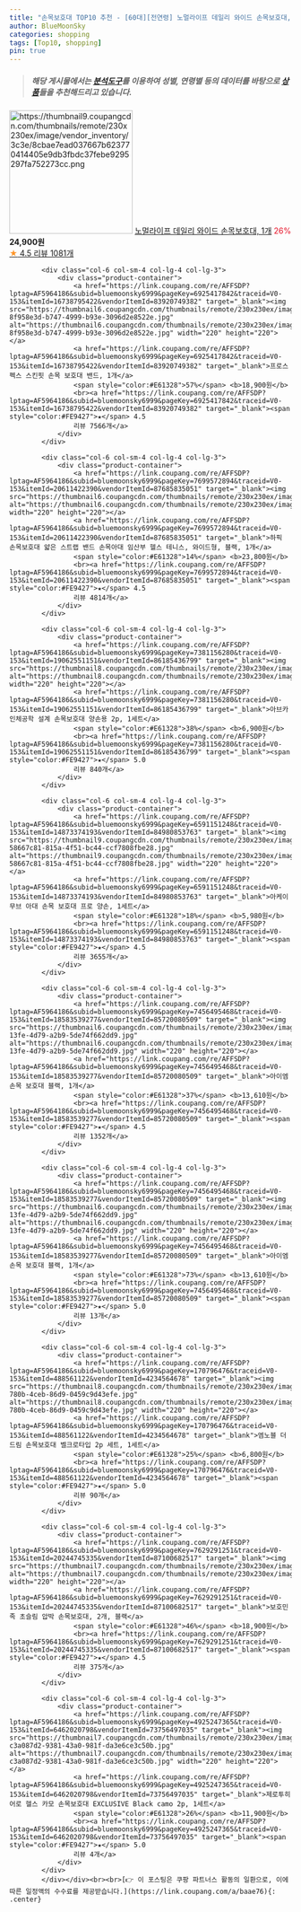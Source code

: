 ```yaml
---
title: "손목보호대 TOP10 추천 - [60대][전연령] 노멀라이프 데일리 와이드 손목보호대, 1개"
author: BlueMoonSky
categories: shopping
tags: [Top10, shopping]
pin: true
---
```


> ##### 해당 게시물에서는 [**분석도구**](https://itemscout.io/)를 이용하여 **성별**, **연령별** 등의 데이터를 바탕으로 [**상품**](https://link.coupang.com/a/baae76)들을 추천해드리고 있습니다.
<div class="container"><div class="row">
            <div class="col-6 col-sm-4 col-lg-4 col-lg-3">
                <div class="product-container">
                    <a href="https://link.coupang.com/re/AFFSDP?lptag=AF5964186&subid=bluemoonsky6999&pageKey=7614998988&traceid=V0-153&itemId=20176472382&vendorItemId=79808279122" target="_blank"><img src="https://thumbnail9.coupangcdn.com/thumbnails/remote/230x230ex/image/vendor_inventory/3c3e/8cbae7ead037667b623770414405e9db3fbdc37febe9295297fa752273cc.png" alt="https://thumbnail9.coupangcdn.com/thumbnails/remote/230x230ex/image/vendor_inventory/3c3e/8cbae7ead037667b623770414405e9db3fbdc37febe9295297fa752273cc.png" width="220" height="220"></a>
                    <a href="https://link.coupang.com/re/AFFSDP?lptag=AF5964186&subid=bluemoonsky6999&pageKey=7614998988&traceid=V0-153&itemId=20176472382&vendorItemId=79808279122" target="_blank">노멀라이프 데일리 와이드 손목보호대, 1개</a>
                    <span style="color:#E61328">26%</span> <b>24,900원</b>
                    <br><a href="https://link.coupang.com/re/AFFSDP?lptag=AF5964186&subid=bluemoonsky6999&pageKey=7614998988&traceid=V0-153&itemId=20176472382&vendorItemId=79808279122" target="_blank"><span style="color:#FE9427">★</span> 4.5
                    리뷰 1081개</a>
                </div>
            </div>
            
            <div class="col-6 col-sm-4 col-lg-4 col-lg-3">
                <div class="product-container">
                    <a href="https://link.coupang.com/re/AFFSDP?lptag=AF5964186&subid=bluemoonsky6999&pageKey=6925417842&traceid=V0-153&itemId=16738795422&vendorItemId=83920749382" target="_blank"><img src="https://thumbnail6.coupangcdn.com/thumbnails/remote/230x230ex/image/retail/images/1936310528512411-8f958e3d-b747-4999-b93e-3096d2e8522e.jpg" alt="https://thumbnail6.coupangcdn.com/thumbnails/remote/230x230ex/image/retail/images/1936310528512411-8f958e3d-b747-4999-b93e-3096d2e8522e.jpg" width="220" height="220"></a>
                    <a href="https://link.coupang.com/re/AFFSDP?lptag=AF5964186&subid=bluemoonsky6999&pageKey=6925417842&traceid=V0-153&itemId=16738795422&vendorItemId=83920749382" target="_blank">프로스펙스 스킨핏 손목 보호대 밴드, 1개</a>
                    <span style="color:#E61328">57%</span> <b>18,900원</b>
                    <br><a href="https://link.coupang.com/re/AFFSDP?lptag=AF5964186&subid=bluemoonsky6999&pageKey=6925417842&traceid=V0-153&itemId=16738795422&vendorItemId=83920749382" target="_blank"><span style="color:#FE9427">★</span> 4.5
                    리뷰 7566개</a>
                </div>
            </div>
            
            <div class="col-6 col-sm-4 col-lg-4 col-lg-3">
                <div class="product-container">
                    <a href="https://link.coupang.com/re/AFFSDP?lptag=AF5964186&subid=bluemoonsky6999&pageKey=7699572894&traceid=V0-153&itemId=20611422390&vendorItemId=87685835051" target="_blank"><img src="https://thumbnail6.coupangcdn.com/thumbnails/remote/230x230ex/image/vendor_inventory/6876/c98ec7ddeea84b595476574f21e648ff7a8a8891387e9db911b77282984b.jpg" alt="https://thumbnail6.coupangcdn.com/thumbnails/remote/230x230ex/image/vendor_inventory/6876/c98ec7ddeea84b595476574f21e648ff7a8a8891387e9db911b77282984b.jpg" width="220" height="220"></a>
                    <a href="https://link.coupang.com/re/AFFSDP?lptag=AF5964186&subid=bluemoonsky6999&pageKey=7699572894&traceid=V0-153&itemId=20611422390&vendorItemId=87685835051" target="_blank">하픽 손목보호대 얇은 스트랩 밴드 손목아대 임산부 헬스 테니스, 와이드형, 블랙, 1개</a>
                    <span style="color:#E61328">14%</span> <b>23,800원</b>
                    <br><a href="https://link.coupang.com/re/AFFSDP?lptag=AF5964186&subid=bluemoonsky6999&pageKey=7699572894&traceid=V0-153&itemId=20611422390&vendorItemId=87685835051" target="_blank"><span style="color:#FE9427">★</span> 4.5
                    리뷰 4814개</a>
                </div>
            </div>
            
            <div class="col-6 col-sm-4 col-lg-4 col-lg-3">
                <div class="product-container">
                    <a href="https://link.coupang.com/re/AFFSDP?lptag=AF5964186&subid=bluemoonsky6999&pageKey=7381156280&traceid=V0-153&itemId=19062551151&vendorItemId=86185436799" target="_blank"><img src="https://thumbnail8.coupangcdn.com/thumbnails/remote/230x230ex/image/rs_quotation_api/rl54lfkk/25923576a1db46fc90872f9cca7fdd26.jpg" alt="https://thumbnail8.coupangcdn.com/thumbnails/remote/230x230ex/image/rs_quotation_api/rl54lfkk/25923576a1db46fc90872f9cca7fdd26.jpg" width="220" height="220"></a>
                    <a href="https://link.coupang.com/re/AFFSDP?lptag=AF5964186&subid=bluemoonsky6999&pageKey=7381156280&traceid=V0-153&itemId=19062551151&vendorItemId=86185436799" target="_blank">아브카 인체공학 설계 손목보호대 양손용 2p, 1세트</a>
                    <span style="color:#E61328">38%</span> <b>6,900원</b>
                    <br><a href="https://link.coupang.com/re/AFFSDP?lptag=AF5964186&subid=bluemoonsky6999&pageKey=7381156280&traceid=V0-153&itemId=19062551151&vendorItemId=86185436799" target="_blank"><span style="color:#FE9427">★</span> 5.0
                    리뷰 840개</a>
                </div>
            </div>
            
            <div class="col-6 col-sm-4 col-lg-4 col-lg-3">
                <div class="product-container">
                    <a href="https://link.coupang.com/re/AFFSDP?lptag=AF5964186&subid=bluemoonsky6999&pageKey=6591151248&traceid=V0-153&itemId=14873374193&vendorItemId=84980853763" target="_blank"><img src="https://thumbnail9.coupangcdn.com/thumbnails/remote/230x230ex/image/retail/images/2114982443418716-58667c81-815a-4f51-bc44-ccf7808fbe28.jpg" alt="https://thumbnail9.coupangcdn.com/thumbnails/remote/230x230ex/image/retail/images/2114982443418716-58667c81-815a-4f51-bc44-ccf7808fbe28.jpg" width="220" height="220"></a>
                    <a href="https://link.coupang.com/re/AFFSDP?lptag=AF5964186&subid=bluemoonsky6999&pageKey=6591151248&traceid=V0-153&itemId=14873374193&vendorItemId=84980853763" target="_blank">아케이 무브 아대 손목 보호대 프로 양손, 1세트</a>
                    <span style="color:#E61328">18%</span> <b>5,980원</b>
                    <br><a href="https://link.coupang.com/re/AFFSDP?lptag=AF5964186&subid=bluemoonsky6999&pageKey=6591151248&traceid=V0-153&itemId=14873374193&vendorItemId=84980853763" target="_blank"><span style="color:#FE9427">★</span> 4.5
                    리뷰 3655개</a>
                </div>
            </div>
            
            <div class="col-6 col-sm-4 col-lg-4 col-lg-3">
                <div class="product-container">
                    <a href="https://link.coupang.com/re/AFFSDP?lptag=AF5964186&subid=bluemoonsky6999&pageKey=7456495468&traceid=V0-153&itemId=18583539277&vendorItemId=85720080509" target="_blank"><img src="https://thumbnail6.coupangcdn.com/thumbnails/remote/230x230ex/image/retail/images/2023/04/19/18/5/ab3e5162-13fe-4d79-a2b9-5de74f662dd9.jpg" alt="https://thumbnail6.coupangcdn.com/thumbnails/remote/230x230ex/image/retail/images/2023/04/19/18/5/ab3e5162-13fe-4d79-a2b9-5de74f662dd9.jpg" width="220" height="220"></a>
                    <a href="https://link.coupang.com/re/AFFSDP?lptag=AF5964186&subid=bluemoonsky6999&pageKey=7456495468&traceid=V0-153&itemId=18583539277&vendorItemId=85720080509" target="_blank">아이엠 손목 보호대 블랙, 1개</a>
                    <span style="color:#E61328">37%</span> <b>13,610원</b>
                    <br><a href="https://link.coupang.com/re/AFFSDP?lptag=AF5964186&subid=bluemoonsky6999&pageKey=7456495468&traceid=V0-153&itemId=18583539277&vendorItemId=85720080509" target="_blank"><span style="color:#FE9427">★</span> 4.5
                    리뷰 1352개</a>
                </div>
            </div>
            
            <div class="col-6 col-sm-4 col-lg-4 col-lg-3">
                <div class="product-container">
                    <a href="https://link.coupang.com/re/AFFSDP?lptag=AF5964186&subid=bluemoonsky6999&pageKey=7456495468&traceid=V0-153&itemId=18583539277&vendorItemId=85720080509" target="_blank"><img src="https://thumbnail6.coupangcdn.com/thumbnails/remote/230x230ex/image/retail/images/2023/04/19/18/5/ab3e5162-13fe-4d79-a2b9-5de74f662dd9.jpg" alt="https://thumbnail6.coupangcdn.com/thumbnails/remote/230x230ex/image/retail/images/2023/04/19/18/5/ab3e5162-13fe-4d79-a2b9-5de74f662dd9.jpg" width="220" height="220"></a>
                    <a href="https://link.coupang.com/re/AFFSDP?lptag=AF5964186&subid=bluemoonsky6999&pageKey=7456495468&traceid=V0-153&itemId=18583539277&vendorItemId=85720080509" target="_blank">아이엠 손목 보호대 블랙, 1개</a>
                    <span style="color:#E61328">73%</span> <b>13,610원</b>
                    <br><a href="https://link.coupang.com/re/AFFSDP?lptag=AF5964186&subid=bluemoonsky6999&pageKey=7456495468&traceid=V0-153&itemId=18583539277&vendorItemId=85720080509" target="_blank"><span style="color:#FE9427">★</span> 5.0
                    리뷰 13개</a>
                </div>
            </div>
            
            <div class="col-6 col-sm-4 col-lg-4 col-lg-3">
                <div class="product-container">
                    <a href="https://link.coupang.com/re/AFFSDP?lptag=AF5964186&subid=bluemoonsky6999&pageKey=170796476&traceid=V0-153&itemId=488561122&vendorItemId=4234564678" target="_blank"><img src="https://thumbnail8.coupangcdn.com/thumbnails/remote/230x230ex/image/retail/images/2018/12/24/15/1/fd2088e2-780b-4ceb-86d9-0459c9d43efe.jpg" alt="https://thumbnail8.coupangcdn.com/thumbnails/remote/230x230ex/image/retail/images/2018/12/24/15/1/fd2088e2-780b-4ceb-86d9-0459c9d43efe.jpg" width="220" height="220"></a>
                    <a href="https://link.coupang.com/re/AFFSDP?lptag=AF5964186&subid=bluemoonsky6999&pageKey=170796476&traceid=V0-153&itemId=488561122&vendorItemId=4234564678" target="_blank">엠노블 더드림 손목보호대 벨크로타입 2p 세트, 1세트</a>
                    <span style="color:#E61328">25%</span> <b>6,800원</b>
                    <br><a href="https://link.coupang.com/re/AFFSDP?lptag=AF5964186&subid=bluemoonsky6999&pageKey=170796476&traceid=V0-153&itemId=488561122&vendorItemId=4234564678" target="_blank"><span style="color:#FE9427">★</span> 5.0
                    리뷰 90개</a>
                </div>
            </div>
            
            <div class="col-6 col-sm-4 col-lg-4 col-lg-3">
                <div class="product-container">
                    <a href="https://link.coupang.com/re/AFFSDP?lptag=AF5964186&subid=bluemoonsky6999&pageKey=7629291251&traceid=V0-153&itemId=20244745335&vendorItemId=87100682517" target="_blank"><img src="https://thumbnail7.coupangcdn.com/thumbnails/remote/230x230ex/image/vendor_inventory/01b3/bb0f6ae77184c1dff438911dba748bee924d1f292d65b4ce0f0d2b2bd7e1.png" alt="https://thumbnail7.coupangcdn.com/thumbnails/remote/230x230ex/image/vendor_inventory/01b3/bb0f6ae77184c1dff438911dba748bee924d1f292d65b4ce0f0d2b2bd7e1.png" width="220" height="220"></a>
                    <a href="https://link.coupang.com/re/AFFSDP?lptag=AF5964186&subid=bluemoonsky6999&pageKey=7629291251&traceid=V0-153&itemId=20244745335&vendorItemId=87100682517" target="_blank">보호민족 초슬림 압박 손목보호대, 2개, 블랙</a>
                    <span style="color:#E61328">46%</span> <b>18,900원</b>
                    <br><a href="https://link.coupang.com/re/AFFSDP?lptag=AF5964186&subid=bluemoonsky6999&pageKey=7629291251&traceid=V0-153&itemId=20244745335&vendorItemId=87100682517" target="_blank"><span style="color:#FE9427">★</span> 4.5
                    리뷰 375개</a>
                </div>
            </div>
            
            <div class="col-6 col-sm-4 col-lg-4 col-lg-3">
                <div class="product-container">
                    <a href="https://link.coupang.com/re/AFFSDP?lptag=AF5964186&subid=bluemoonsky6999&pageKey=4925247365&traceid=V0-153&itemId=6462020798&vendorItemId=73756497035" target="_blank"><img src="https://thumbnail7.coupangcdn.com/thumbnails/remote/230x230ex/image/retail/images/1324590835693821-c3a087d2-9381-43a0-981f-da3e6ce3c50b.jpg" alt="https://thumbnail7.coupangcdn.com/thumbnails/remote/230x230ex/image/retail/images/1324590835693821-c3a087d2-9381-43a0-981f-da3e6ce3c50b.jpg" width="220" height="220"></a>
                    <a href="https://link.coupang.com/re/AFFSDP?lptag=AF5964186&subid=bluemoonsky6999&pageKey=4925247365&traceid=V0-153&itemId=6462020798&vendorItemId=73756497035" target="_blank">제로투히어로 헬스 카모 손목보호대 EXCLUSIVE Black camo 2p, 1세트</a>
                    <span style="color:#E61328">26%</span> <b>11,900원</b>
                    <br><a href="https://link.coupang.com/re/AFFSDP?lptag=AF5964186&subid=bluemoonsky6999&pageKey=4925247365&traceid=V0-153&itemId=6462020798&vendorItemId=73756497035" target="_blank"><span style="color:#FE9427">★</span> 5.0
                    리뷰 4개</a>
                </div>
            </div>
            </div></div><br><br>[👉 이 포스팅은 쿠팡 파트너스 활동의 일환으로, 이에 따른 일정액의 수수료를 제공받습니다.](https://link.coupang.com/a/baae76){: .center}